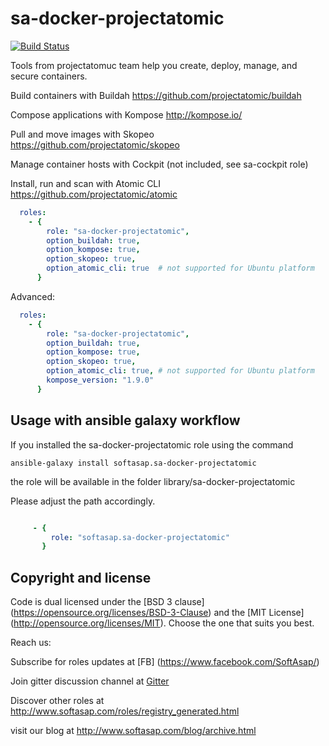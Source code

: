 sa-docker-projectatomic
=======================

[![Build Status](https://travis-ci.org/softasap/sa-docker-projectatomic.svg?branch=master)](https://travis-ci.org/softasap/sa-docker-projectatomic)

Tools from projectatomuc team help you create, deploy, manage, and secure containers.

 Build containers with Buildah https://github.com/projectatomic/buildah

 Compose applications with Kompose http://kompose.io/

 Pull and move images with Skopeo https://github.com/projectatomic/skopeo

 Manage container hosts with Cockpit  (not included, see sa-cockpit role)

 Install, run and scan with Atomic CLI https://github.com/projectatomic/atomic



```yaml
  roles:
    - {
        role: "sa-docker-projectatomic",
        option_buildah: true,
        option_kompose: true,
        option_skopeo: true,
        option_atomic_cli: true  # not supported for Ubuntu platform
      }
```

Advanced:

```yaml
  roles:
    - {
        role: "sa-docker-projectatomic",
        option_buildah: true,
        option_kompose: true,
        option_skopeo: true,
        option_atomic_cli: true, # not supported for Ubuntu platform
        kompose_version: "1.9.0"
      }
```



Usage with ansible galaxy workflow
----------------------------------

If you installed the sa-docker-projectatomic  role using the command


`
   ansible-galaxy install softasap.sa-docker-projectatomic
`

the role will be available in the folder library/sa-docker-projectatomic

Please adjust the path accordingly.

```YAML

     - {
         role: "softasap.sa-docker-projectatomic"
       }

```



Copyright and license
---------------------

Code is dual licensed under the [BSD 3 clause] (https://opensource.org/licenses/BSD-3-Clause) and the [MIT License] (http://opensource.org/licenses/MIT). Choose the one that suits you best.

Reach us:

Subscribe for roles updates at [FB] (https://www.facebook.com/SoftAsap/)

Join gitter discussion channel at [Gitter](https://gitter.im/softasap)

Discover other roles at  http://www.softasap.com/roles/registry_generated.html

visit our blog at http://www.softasap.com/blog/archive.html
